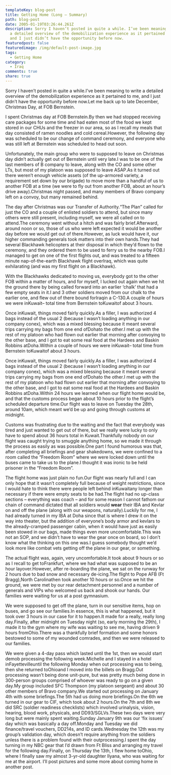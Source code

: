 ```yaml
---
templateKey: blog-post
title: Getting Home (Long – Summary)
path: blog-post
date: 2005-01-19T03:26:44.261Z
description: Sorry I haven’t posted in quite a while. I’ve been meaning to write
  a detailed overview of the demobilization experience as it pertained to me,
  and I just didn’t have the opportunity before now.
featuredpost: false
featuredimage: /img/default-post-image.jpg
tags:
  - Getting Home
category:
  - Iraq
comments: true
share: true
---
```

<!--StartFragment-->

Sorry I haven’t posted in quite a while.I’ve been meaning to write a detailed overview of the demobilization experience as it pertained to me, and I just didn’t have the opportunity before now.Let me back up to late December, Christmas Day, at FOB Bernstein.

I spent Christmas day at FOB Bernstein.By then we had stopped receiving care packages for some time and had eaten most of the food we kept stored in our CHUs and the freezer in our area, so as I recall my meals that day consisted of ramen noodles and cold cereal.However, the following day was scheduled to be our change of command ceremony, and everyone who was still left at Bernstein was scheduled to head out soon.

Unfortunately, the main group who were to supposed to leave on Christmas day didn’t actually get out of Bernstein until very late.I was to be one of the last members of B company to leave, along with the CO and some other LTs, but most of my platoon was supposed to leave ASAP.As it turned out there weren’t enough vehicle assets (of the up-armored variety, a requirement set down by our brigade) to move more than a handful of us to another FOB at a time (we were to fly out from another FOB, about an hour’s drive away).Christmas night passed, and many members of Bravo company left on a convoy, but many remained behind.

The day after Christmas was our Transfer of Authority.“The Plan” called for just the CO and a couple of enlisted soldiers to attend, but since many others were still present, including myself, we were all called on to attend.The ceremony went without a hitch and was fairly brief.Afterward, around noon or so, those of us who were left expected it would be another day before we would get out of there.However, as luck would have it, our higher commanding generals took matters into their own hands.They had several Blackhawk helicopters at their disposal in which they’d flown to the ceremony, and they ordered them to be used to ferry us to the nearby FOB.I managed to get on one of the first flights out, and was treated to a fifteen minute nap-of-the-earth Blackhawk flight overIraq, which was quite exhilarating (and was my first flight on a Blackhawk).

With the Blackhawks dedicated to moving us, everybody got to the other FOB within a matter of hours, and for myself, I lucked out again when we hit the ground there by being called forward into an earlier ‘chalk’ that had a few empty seats in it.I and 3 other soldiers moved from our chalk to the earlier one, and flew out of there bound forIraqin a C-130.A couple of hours we were inKuwait– total time from Bernstein toKuwaitof about 3 hours.

Once inKuwait, things moved fairly quickly.As a filler, I was authorized 4 bags instead of the usual 2 (because I wasn’t loading anything in our company conex), which was a mixed blessing because it meant several trips carrying my bags from one end ofDohato the other.I met up with the rest of my platoon who had flown out earlier that morning after convoying to the other base, and I got to eat some real food at the Hardees and Baskin Robbins atDoha.Within a couple of hours we were inKuwait– total time from Bernstein toKuwaitof about 3 hours.

Once inKuwait, things moved fairly quickly.As a filler, I was authorized 4 bags instead of the usual 2 (because I wasn’t loading anything in our company conex), which was a mixed blessing because it meant several trips carrying my bags from one end ofDohato the other.I met up with the rest of my platoon who had flown out earlier that morning after convoying to the other base, and I got to eat some real food at the Hardees and Baskin Robbins atDoha.Within 24 hours we learned when our flight home would be, and that the customs process began about 10 hours prior to the flight’s scheduled departure time.Our flight was to leave on Tuesday the 28th, around 10am, which meant we’d be up and going through customs at midnight.

Customs was frustrating due to the waiting and the fact that everybody was tired and just wanted to get out of there, but we really were lucky to only have to spend about 36 hours total in Kuwait.Thankfully nobody on our flight was caught trying to smuggle anything home, so we made it through the process as easily as was possible.One part I found humorous was that, after completing all briefings and gear shakedowns, we were confined to a room called the “Freedom Room” where we were locked down until the buses came to take us to the plane.I thought it was ironic to be held prisoner in the “Freedom Room”.

The flight home was just plain no fun.Our flight was nearly full and I can only hope that it wasn’t completely full because of weight restrictions, since I would hate to think there were people left behind inKuwaitany longer than necessary if there were empty seats to be had.The flight had no up-class sections – everything was coach – and for some reason I cannot fathom our chain of command dictated that all soldiers would **wear** their IBA and Kevlar on and off the plane (along with our weapons, naturally).Luckily for me, I had already turned in my IBA at Doha since that is where I drew it on the way into theater, but the addition of everyone’s body armor and kevlars to the already-cramped passenger cabin, when it would have just as easily been stowed in our bags, made things even more uncomfortable.This was not an SOP, and we didn’t have to wear the gear once on board, so I don’t know what the thinking on this one was.I guess somebody thought we’d look more like combat vets getting off the plane in our gear, or something.

The actual flight was, again, very uncomfortable.It took about 9 hours or so as I recall to get toFrankfurt, where we had what was supposed to be an hour layover.However, after re-boarding the plane, we sat on the runway for 2 hours due to bad snow and necessary de-icing.The flight to Pope AFB (Ft Bragg),North Carolinathen took another 10 hours or so.Once we hit the ground, we were met by our rear detachment personnel and a number of generals and VIPs who welcomed us back and shook our hands. Our families were waiting for us at a post gymnasium.

We were supposed to get off the plane, turn in our sensitive items, hop on buses, and go see our families.In essence, this is what happened, but it took over 3 hours in our case for it to happen.It made for a really, really long day.Finally, after midnight on Tuesday night (so, early morning the 29th), I made it to the gym where my wife was waiting to see me, having driven 9 hours fromOhio.There was a thankfully brief formation and some honors bestowed to some of my wounded comrades, and then we were released to our families.

We were given a 4-day pass which lasted until the 1st, then we would start demob processing the following week.Michelle and I stayed in a hotel inFayettevilleuntil the following Monday when out processing was to being, then she returned toOhioand I moved into the billets on Bragg.Out processing wasn’t being done unit-pure, but was pretty much being done in 300-person groups comprised of whoever was ready to go on a given day.My group included SFC Thompson (my platoon sergeant) and about 30 other members of Bravo company.We started out processing on January 4th with some briefings.The 5th had us doing more briefings.On the 6th we turned in our gear to CIF, which took about 2 hours.On the 7th and 8th we did SRC (soldier readiness checklists) which involved urinalysis, vision, hearing, blood work, physicals, and DD93/SGLVs.These two days were very long but were mainly spent waiting.Sunday January 9th was our ‘fix issues’ day which was basically a day off.Monday and Tuesday we did finance/travel vouchers, DD214s, and ID cards.Wednesday the 12th was my group’s validation day, which doesn’t require anything from the soldiers unless there is a problem found with their outprocessing.I spent the day turning in my NBC gear that I’d drawn from Ft Bliss and arranging my travel for the following day.Finally, on Thursday the 13th, I flew home toOhio, where I finally saw my almost 3-yr-old daughter Ilyana, who was waiting for me at the airport. I’ll post pictures and some more about coming home in another post.

<!--EndFragment-->
